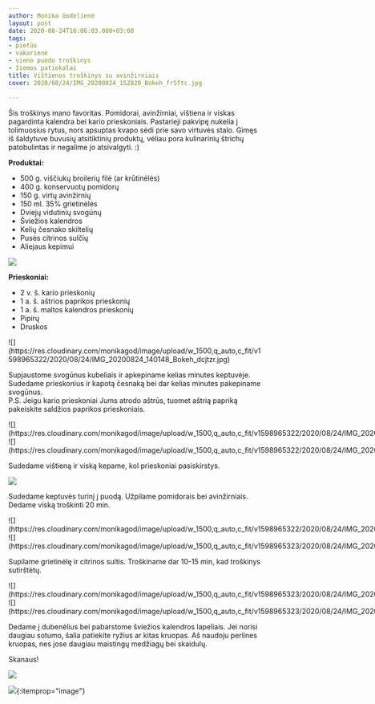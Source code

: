 ```yaml
---
author: Monika Godelienė
layout: post
date: 2020-08-24T16:06:03.000+03:00
tags:
- pietūs
- vakarienė
- vieno puodo troškinys
- žiemos patiekalai
title: Vištienos troškinys su avinžirniais
cover: 2020/08/24/IMG_20200824_152820_Bokeh_fr5ftc.jpg

---
```

Šis troškinys mano favoritas. Pomidorai, avinžirniai, vištiena ir viskas pagardinta kalendra bei kario prieskoniais. Pastarieji pakvipę nukelia į tolimuosius rytus, nors apsuptas kvapo sėdi prie savo virtuvės stalo.  Gimęs iš šaldytuve buvusių atsitiktinių produktų, vėliau pora kulinarinių štrichų patobulintas ir negalime jo atsivalgyti. :)

**Produktai:**

* <span itemprop="recipeIngredient">500 g. viščiukų broilerių filė (ar krūtinėlės)</span>
* <span itemprop="recipeIngredient">400 g. konservuotų pomidorų</span>
* <span itemprop="recipeIngredient">150 g. virtų avinžirnių</span>
* <span itemprop="recipeIngredient">150 ml. 35% grietinėlės</span>
* <span itemprop="recipeIngredient">Dviejų vidutinių svogūnų</span>
* <span itemprop="recipeIngredient">Šviežios kalendros</span>
* <span itemprop="recipeIngredient">Kelių česnako skiltelių</span>
* <span itemprop="recipeIngredient">Pusės citrinos sulčių</span>
* <span itemprop="recipeIngredient">Aliejaus kepimui</span>

![](https://res.cloudinary.com/monikagod/image/upload/w_1500,q_auto,c_fit/v1598965322/2020/08/24/IMG_20200824_141640_Bokeh_p0oz2u.jpg)

**Prieskoniai:**

* <span itemprop="recipeIngredient">2 v. š. kario prieskonių</span>
* <span itemprop="recipeIngredient">1 a. š. aštrios paprikos prieskonių</span>
* <span itemprop="recipeIngredient">1 a. š. maltos kalendros prieskonių</span>
* <span itemprop="recipeIngredient">Pipirų</span>
* <span itemprop="recipeIngredient">Druskos</span>

<div itemprop="recipeInstructions" markdown="1">
![](https://res.cloudinary.com/monikagod/image/upload/w_1500,q_auto,c_fit/v1598965322/2020/08/24/IMG_20200824_140148_Bokeh_dcjtzr.jpg)

Supjaustome svogūnus kubeliais ir apkepiname kelias minutes keptuvėje. Sudedame prieskonius ir kapotą česnaką bei dar kelias minutes pakepiname svogūnus.  
P.S. Jeigu kario prieskoniai Jums atrodo aštrūs, tuomet aštrią papriką pakeiskite saldžios paprikos prieskoniais.

<div class="row">
<div class="six columns" markdown="1">
![](https://res.cloudinary.com/monikagod/image/upload/w_1500,q_auto,c_fit/v1598965322/2020/08/24/IMG_20200824_142727_Bokeh_ytaxhz.jpg)
</div>
<div class="six columns" markdown="1">
![](https://res.cloudinary.com/monikagod/image/upload/w_1500,q_auto,c_fit/v1598965322/2020/08/24/IMG_20200824_142834_Bokeh_x3iaub.jpg)
</div>
</div>

Sudedame vištieną ir viską kepame, kol prieskoniai pasiskirstys.

![](https://res.cloudinary.com/monikagod/image/upload/w_1500,q_auto,c_fit/v1598965322/2020/08/24/IMG_20200824_143024_Bokeh_hx4yil.jpg)

Sudedame keptuvės turinį į puodą. Užpilame pomidorais bei avinžirniais. Dedame viską troškinti 20 min.

<div class="row">
<div class="six columns" markdown="1">
![](https://res.cloudinary.com/monikagod/image/upload/w_1500,q_auto,c_fit/v1598965322/2020/08/24/IMG_20200824_143359_Bokeh_xi7af1.jpg)
</div>
<div class="six columns" markdown="1">
![](https://res.cloudinary.com/monikagod/image/upload/w_1500,q_auto,c_fit/v1598965323/2020/08/24/IMG_20200824_143509_Bokeh_ml65cy.jpg)
</div>
</div>

Supilame grietinėlę ir citrinos sultis. Troškiname dar 10-15 min, kad troškinys sutirštėtų.

<div class="row">
<div class="six columns" markdown="1">
![](https://res.cloudinary.com/monikagod/image/upload/w_1500,q_auto,c_fit/v1598965323/2020/08/24/IMG_20200824_145759_Bokeh_d4xhbl.jpg)
</div>
<div class="six columns" markdown="1">
![](https://res.cloudinary.com/monikagod/image/upload/w_1500,q_auto,c_fit/v1598965323/2020/08/24/IMG_20200824_145820_Bokeh_rdnuxz.jpg)
</div>
</div>

Dedame į dubenėlius bei pabarstome šviežios kalendros lapeliais. Jei norisi daugiau sotumo, šalia patiekite ryžius ar kitas kruopas. Aš naudoju perlines kruopas, nes jose daugiau maistingų medžiagų bei skaidulų.
</div>

Skanaus!

![](https://res.cloudinary.com/monikagod/image/upload/w_1500,q_auto,c_fit/v1598965321/2020/08/24/IMG_20200824_152820_Bokeh_fr5ftc.jpg)

![](https://res.cloudinary.com/monikagod/image/upload/w_1500,q_auto,c_fit/v1599135132/2020/08/24/IMG_20200824_153541_cippwy.jpg){:itemprop="image"}
